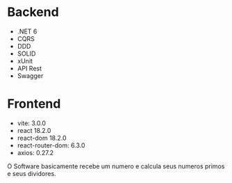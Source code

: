 # Backend

- .NET 6
- CQRS
- DDD
- SOLID
- xUnit
- API Rest
- Swagger

# Frontend

- vite: 3.0.0
- react 18.2.0
- react-dom 18.2.0
- react-router-dom: 6.3.0
- axios: 0.27.2

O Software basicamente recebe um numero e calcula seus numeros primos e seus dividores.
